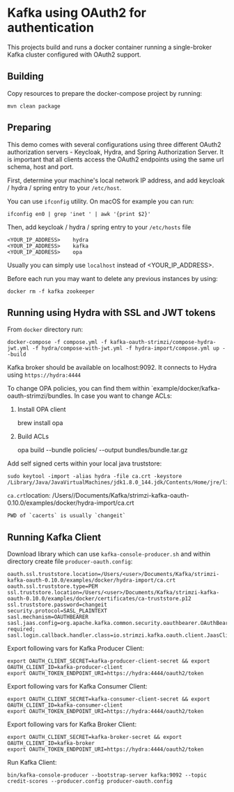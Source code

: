Kafka using OAuth2 for authentication
=====================================

This projects build and runs a docker container running a single-broker Kafka cluster configured with OAuth2 support.


Building
--------

Copy resources to prepare the docker-compose project by running:

    mvn clean package
    

Preparing
---------

This demo comes with several configurations using three different OAuth2 authorization servers - Keycloak, Hydra, and Spring Authorization Server. 
It is important that all clients access the OAuth2 endpoints using the same url schema, host and port.
 
First, determine your machine's local network IP address, and add keycloak / hydra / spring entry to your `/etc/host`.

You can use `ifconfig` utility. On macOS for example you can run:

    ifconfig en0 | grep 'inet ' | awk '{print $2}'

Then, add keycloak / hydra / spring entry to your `/etc/hosts` file 

    <YOUR_IP_ADDRESS>    hydra
    <YOUR_IP_ADDRESS>    kafka
    <YOUR_IP_ADDRESS>    opa


Usually you can simply use `localhost` instead of <YOUR_IP_ADDRESS>.

Before each run you may want to delete any previous instances by using:

    docker rm -f kafka zookeeper


Running using Hydra with SSL and JWT tokens
----------------------------------------------

From `docker` directory run:

    docker-compose -f compose.yml -f kafka-oauth-strimzi/compose-hydra-jwt.yml -f hydra/compose-with-jwt.yml -f hydra-import/compose.yml up --build

Kafka broker should be available on localhost:9092. It connects to Hydra using `https://hydra:4444`

To change OPA policies, you can find them within `example/docker/kafka-oauth-strimzi/bundles. 
In case you want to change ACLs: 
1. Install OPA client

    brew install opa
2. Build ACLs

    opa build --bundle policies/ --output bundles/bundle.tar.gz

Add self signed certs within your local java truststore: 

    sudo keytool -import -alias hydra -file ca.crt -keystore /Library/Java/JavaVirtualMachines/jdk1.8.0_144.jdk/Contents/Home/jre/lib/security/cacerts

`ca.crt`location:   /Users/<user>/Documents/Kafka/strimzi-kafka-oauth-0.10.0/examples/docker/hydra-import/ca.crt

    PWD of `cacerts` is usually `changeit`


Running Kafka Client
---------------------------------------
Download library which can use  `kafka-console-producer.sh` and within directory create file `producer-oauth.config`:

    
    oauth.ssl.truststore.location=/Users/<user>/Documents/Kafka/strimzi-kafka-oauth-0.10.0/examples/docker/hydra-import/ca.crt
    oauth.ssl.truststore.type=PEM
    ssl.truststore.location=/Users/<user>/Documents/Kafka/strimzi-kafka-oauth-0.10.0/examples/docker/certificates/ca-truststore.p12
    ssl.truststore.password=changeit
    security.protocol=SASL_PLAINTEXT
    sasl.mechanism=OAUTHBEARER
    sasl.jaas.config=org.apache.kafka.common.security.oauthbearer.OAuthBearerLoginModule required;
    sasl.login.callback.handler.class=io.strimzi.kafka.oauth.client.JaasClientOauthLoginCallbackHandler

Export following vars for Kafka Producer Client: 
    
    export OAUTH_CLIENT_SECRET=kafka-producer-client-secret && export OAUTH_CLIENT_ID=kafka-producer-client
    export OAUTH_TOKEN_ENDPOINT_URI=https://hydra:4444/oauth2/token

Export following vars for Kafka Consumer Client: 
    
    export OAUTH_CLIENT_SECRET=kafka-consumer-client-secret && export OAUTH_CLIENT_ID=kafka-consumer-client
    export OAUTH_TOKEN_ENDPOINT_URI=https://hydra:4444/oauth2/token

Export following vars for Kafka Broker Client: 
    
    export OAUTH_CLIENT_SECRET=kafka-broker-secret && export OAUTH_CLIENT_ID=kafka-broker
    export OAUTH_TOKEN_ENDPOINT_URI=https://hydra:4444/oauth2/token


Run Kafka Client: 
    
    bin/kafka-console-producer --bootstrap-server kafka:9092 --topic credit-scores --producer.config producer-oauth.config

